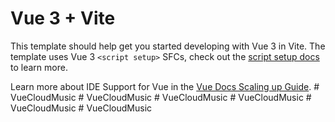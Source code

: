 # Vue 3 + Vite

This template should help get you started developing with Vue 3 in Vite. The template uses Vue 3 `<script setup>` SFCs, check out the [script setup docs](https://v3.vuejs.org/api/sfc-script-setup.html#sfc-script-setup) to learn more.

Learn more about IDE Support for Vue in the [Vue Docs Scaling up Guide](https://vuejs.org/guide/scaling-up/tooling.html#ide-support).
#   V u e C l o u d M u s i c  
 #   V u e C l o u d M u s i c  
 #   V u e C l o u d M u s i c  
 #   V u e C l o u d M u s i c  
 #   V u e C l o u d M u s i c  
 #   V u e C l o u d M u s i c  
 